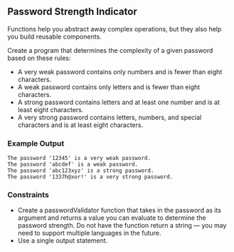 ## Password Strength Indicator

Functions help you abstract away complex operations, but they also help you build reusable components.

Create a program that determines the complexity of a given password based on these rules:

* A very weak password contains only numbers and is fewer than eight characters.
* A weak password contains only letters and is fewer than eight characters.
* A strong password contains letters and at least one number and is at least eight characters.
* A very strong password contains letters, numbers, and special characters and is at least eight characters.

### Example Output

```
The password '12345' is a very weak password.
The password 'abcdef' is a weak password.
The password 'abc123xyz' is a strong password.
The password '1337h@xor!' is a very strong password.
```

### Constraints

* Create a passwordValidator function that takes in the password as its argument and returns a value you can evaluate to determine the password strength. Do not have the function return a string — you may need to support multiple languages in the future.
* Use a single output statement.
